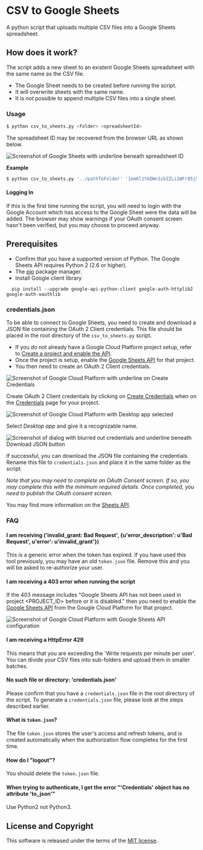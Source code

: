 # CSV to Google Sheets

A python script that uploads multiple CSV files into a Google Sheets spreadsheet.

## How does it work?

The script adds a new sheet to an existent Google Sheets spreadsheet with the same name as the CSV file.

- The Google Sheet needs to be created before running the script.
- It will overwrite sheets with the same name.
- It is _not_ possible to append multiple CSV files into a single sheet.

### Usage

```sh
$ python csv_to_sheets.py <folder> <spreadsheetId>
```

The spreadsheet ID may be recovered from the browser URL as shown below.

![Screenshot of Google Sheets with underline beneath spreadsheet ID](./spreadsheetId.png)

**Example**
```sh
$ python csv_to_sheets.py '../pathToFolder' '1emKl1tkDWn3zkZZLi1WFr85j5ZDKRboJhoEZ3clWCKM'
```

#### Logging In

If this is the first time running the script, you will need to login with the Google Account which has access to the Google Sheet were the data will be added. The browser may show warnings if your OAuth consent screen hasn't been verified, but you may choose to proceed anyway.

## Prerequisites

- Confirm that you have a supported version of Python. The Google Sheets API requires Python 2 (2.6 or higher).
- The [pip](https://pypi.org/project/pip/) package manager.
- Install Google client library

```
  pip install --upgrade google-api-python-client google-auth-httplib2 google-auth-oauthlib
```

### credentials.json

To be able to connect to Google Sheets, you need to create and download a JSON file containing the OAuth 2 Client credentials. This file should be placed in the root directory of the `csv_to_sheets.py` script.

- If you do not already have a Google Cloud Platform project setup, refer to [Create a project and enable the API](https://developers.google.com/workspace/guides/create-project).
- Once the project is setup, enable the [Google Sheets API](https://console.cloud.google.com/apis/library/sheets.googleapis.com) for that project.
- You then need to create an OAuth 2 Client credentials.

![Screenshot of Google Cloud Platform with underline on Create Credentials](./create_credentials.png)

Create OAuth 2 Client credentials by clicking on [Create Credentials](https://console.cloud.google.com/apis/credentials/oauthclient) when on the [Credentials](https://console.cloud.google.com/apis/credentials) page for your project.

![Screenshot of Google Cloud Platform with Desktop app selected](./desktop_app.png)

Select _Desktop app_ and give it a recognizable name.

![Screenshot of dialog with blurred out credentials and underline beneath Download JSON button](./download_json.png)

If successful, you can download the JSON file containing the credentials. Rename this file to `credentials.json` and place it in the same folder as the script.

_Note that you may need to complete an OAuth Consent screen. If so, you may complete this with the minimum required details. Once completed, you need to publish the OAuth consent screen._

You may find more information on the [Sheets API](https://developers.google.com/sheets/api/quickstart/python).

### FAQ

#### I am receiving ('invalid_grant: Bad Request', {u'error_description': u'Bad Request', u'error': u'invalid_grant'})

This is a generic error when the token has expired. If you have used this tool previously, you may have an old `token.json` file. Remove this and you will be asked to re-authorize your user.

#### I am receiving a 403 error when running the script

If the 403 message includes "Google Sheets API has not been used in project <PROJECT_ID> before or it is disabled." then you need to enable the [Google Sheets API](https://console.cloud.google.com/apis/library/sheets.googleapis.com) from the Gougle Cloud Platform for that project.

![Screenshot of Google Cloud Platform with Google Sheets API configuration](./google_cloud_platform.png)

#### I am receiving a HttpError 429

This means that you are exceeding the 'Write requests per minute per user'. You can divide your CSV files into sub-folders and upload them in smaller batches.

#### No such file or directory: 'credentials.json'

Please confirm that you have a `credentials.json` file in the root directory of the script. To generate a `credentials.json` file, please look at the steps described earlier.

#### What is `token.json`?

The file `token.json` stores the user's access and refresh tokens, and is created automatically when the authorization flow completes for the first time.

#### How do I "logout"?

You should delete the `token.json` file.

#### When trying to authenticate, I get the error "'Credentials' object has no attribute 'to_json'"

Use Python2 not Python3. 

## License and Copyright

This software is released under the terms of the [MIT license](https://github.com/kevinfarrugia/csv_to_sheets/blob/main/LICENSE).
